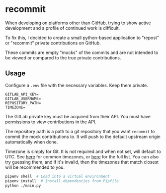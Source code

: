 # recommit

When developing on platforms other than GitHub, trying to show active development and a profile of continued work is difficult.

To fix this, I decided to create a small python-based application to "repost" or "recommit" private contributions on GitHub.

These commits are empty "mocks" of the commits and are not intended to be viewed or compared to the true private contributions.

## Usage

Configure a `.env` file with the necessary variables. Keep them private.

```
GITLAB_API_KEY=
GITLAB_USERNAME=
REPOSITORY_PATH=
TIMEZONE=
```

The GitLab private key must be acquired from their API. You must have permissions to view contributions in the API.

The repository path is a path to a git repository that you want `recommit` to commit the mock contributions to. It will push
to the default upstream origin automatically when done.

Timezone is simply for Git. It is not required and when not set, will default to UTC.
See [here][common-timezones] for common timezones, or [here][all-timezones] for the full list.
You can also try guessing them, and if it's invalid, then the timezones that match closest will be recommended to you.

```bash
pipenv shell  # Load into a virtual environment
pipenv install  # Install dependencies from Pipfile
python ./main.py
```

[common-timezones]: https://gist.github.com/Xevion/4ba5269937864046dd558ff8ffe45013

[all-timezones]: https://gist.github.com/Xevion/18403255a2e52e21b4a7979f79b4ca3d
